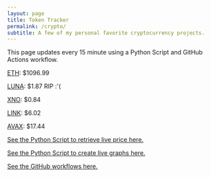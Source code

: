 ```yaml
---
layout: page
title: Token Tracker
permalink: /crypto/
subtitle: A few of my personal favorite cryptocurrency projects.
---
```


 This page updates every 15 minute using a Python Script and GitHub Actions workflow.


<!--BEGINCRYPTOINPUT-->
[ETH](https://smfxfc.github.io/crypto/eth.html): $1096.99

[LUNA](https://smfxfc.github.io/crypto/luna.html): $1.87 RIP :'(

[XNO](https://smfxfc.github.io/crypto/xno.html): $0.84

[LINK](https://smfxfc.github.io/crypto/link.html): $6.02

[AVAX](https://smfxfc.github.io/crypto/avax.html): $17.44

<!--ENDCRYPTOINPUT-->
 
 
[See the Python Script to retrieve live price here.](https://github.com/smfxfc/smfxfc.github.io/blob/master/src/get_cryptos.py)

[See the Python Script to create live graphs here.](https://github.com/smfxfc/smfxfc.github.io/blob/master/src/graph_crypto.py)

[See the GitHub workflows here.](https://github.com/smfxfc/smfxfc.github.io/blob/master/.github/workflows/)
